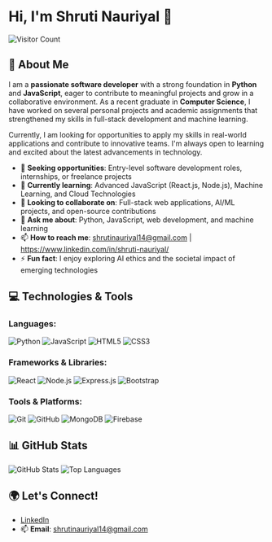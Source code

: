 # Hi, I'm Shruti Nauriyal 👋

![Visitor Count](https://komarev.com/ghpvc/?username=your-github-username&color=brightgreen)

## 🚀 About Me
I am a **passionate software developer** with a strong foundation in **Python** and **JavaScript**, eager to contribute to meaningful projects and grow in a collaborative environment. As a recent graduate in **Computer Science**, I have worked on several personal projects and academic assignments that strengthened my skills in full-stack development and machine learning.

Currently, I am looking for opportunities to apply my skills in real-world applications and contribute to innovative teams. I'm always open to learning and excited about the latest advancements in technology.

- 💼 **Seeking opportunities**: Entry-level software development roles, internships, or freelance projects
- 🌱 **Currently learning**: Advanced JavaScript (React.js, Node.js), Machine Learning, and Cloud Technologies
- 🤝 **Looking to collaborate on**: Full-stack web applications, AI/ML projects, and open-source contributions
- 💬 **Ask me about**: Python, JavaScript, web development, and machine learning
- 📫 **How to reach me**: shrutinauriyal14@gmail.com | https://www.linkedin.com/in/shruti-nauriyal/
- ⚡ **Fun fact**: I enjoy exploring AI ethics and the societal impact of emerging technologies

## 💻 Technologies & Tools
### Languages:
![Python](https://img.shields.io/badge/Python-3776AB?style=for-the-badge&logo=python&logoColor=white)
![JavaScript](https://img.shields.io/badge/JavaScript-F7DF1E?style=for-the-badge&logo=javascript&logoColor=black)
![HTML5](https://img.shields.io/badge/HTML5-E34F26?style=for-the-badge&logo=html5&logoColor=white)
![CSS3](https://img.shields.io/badge/CSS3-1572B6?style=for-the-badge&logo=css3&logoColor=white)

### Frameworks & Libraries:
![React](https://img.shields.io/badge/React-61DAFB?style=for-the-badge&logo=react&logoColor=black)
![Node.js](https://img.shields.io/badge/Node.js-339933?style=for-the-badge&logo=node-dot-js&logoColor=white)
![Express.js](https://img.shields.io/badge/Express.js-404D59?style=for-the-badge)
![Bootstrap](https://img.shields.io/badge/Bootstrap-563D7C?style=for-the-badge&logo=bootstrap&logoColor=white)

### Tools & Platforms:
![Git](https://img.shields.io/badge/Git-F05032?style=for-the-badge&logo=git&logoColor=white)
![GitHub](https://img.shields.io/badge/GitHub-181717?style=for-the-badge&logo=github&logoColor=white)
![MongoDB](https://img.shields.io/badge/MongoDB-47A248?style=for-the-badge&logo=mongodb&logoColor=white)
![Firebase](https://img.shields.io/badge/Firebase-FFCA28?style=for-the-badge&logo=firebase&logoColor=black)

## 📊 GitHub Stats
![GitHub Stats](https://github-readme-stats.vercel.app/api?username=your-github-username&show_icons=true&theme=radical)
![Top Languages](https://github-readme-stats.vercel.app/api/top-langs/?username=your-github-username&layout=compact&theme=radical)

## 🌍 Let's Connect!
- [LinkedIn](https://www.linkedin.com/in/shruti-nauriyal/)
- 📫 **Email**: shrutinauriyal14@gmail.com


